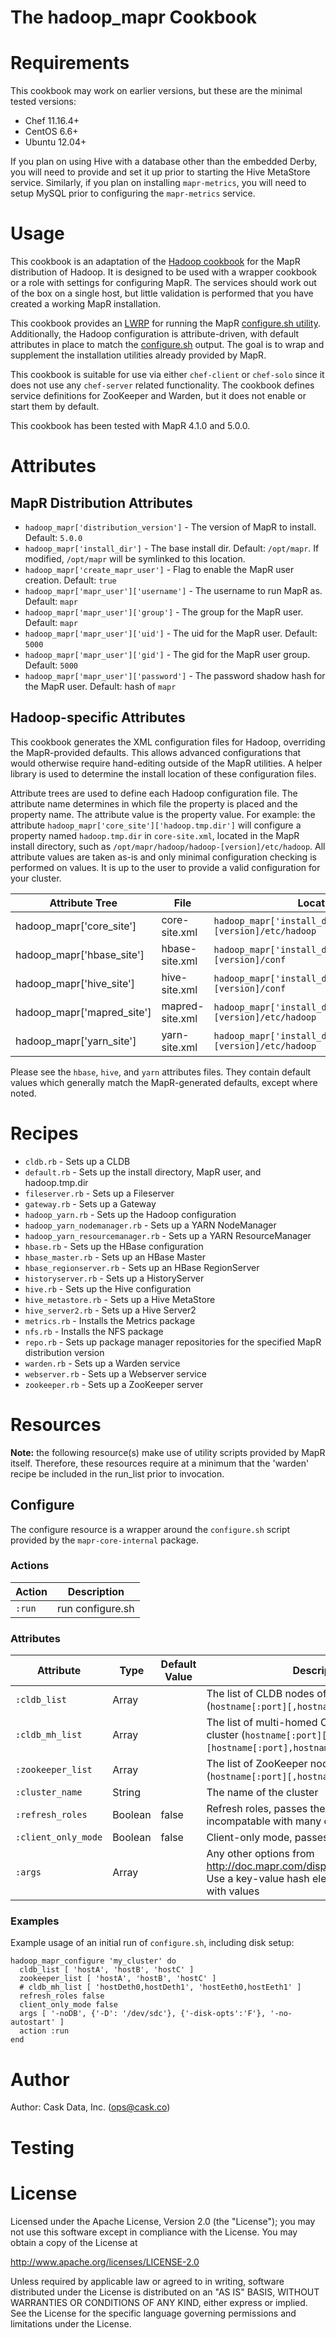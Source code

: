 # The hadoop_mapr Cookbook


# Requirements

This cookbook may work on earlier versions, but these are the minimal tested versions:

* Chef 11.16.4+
* CentOS 6.6+
* Ubuntu 12.04+

If you plan on using Hive with a database other than the embedded Derby, you will need to provide and set it up prior to starting the Hive MetaStore service. Similarly, if you plan on installing `mapr-metrics`, you will need to setup MySQL prior to configuring the `mapr-metrics` service.


# Usage

This cookbook is an adaptation of the [Hadoop cookbook](https://github.com/caskdata/hadoop_cookbook) for the MapR distribution of Hadoop. It is designed to be used with a wrapper cookbook or a role with settings for configuring MapR. The services should work out of the box on a single host, but little validation is performed that you have created a working MapR installation.

This cookbook provides an [LWRP](Resources) for running the MapR [configure.sh utility](http://doc.mapr.com/display/MapR/configure.sh). Additionally, the Hadoop configuration is attribute-driven, with default attributes in place to match the [configure.sh](http://doc.mapr.com/display/MapR/configure.sh) output. The goal is to wrap and supplement the installation utilities already provided by MapR.

This cookbook is suitable for use via either `chef-client` or `chef-solo` since it does not use any `chef-server` related functionality. The cookbook defines service definitions for ZooKeeper and Warden, but it does not enable or start them by default.

This cookbook has been tested with MapR 4.1.0 and 5.0.0.


# Attributes

## MapR Distribution Attributes

* `hadoop_mapr['distribution_version']` - The version of MapR to install. Default: `5.0.0`
* `hadoop_mapr['install_dir']` - The base install dir. Default: `/opt/mapr`. If modified, `/opt/mapr` will be symlinked to this location.
* `hadoop_mapr['create_mapr_user']` - Flag to enable the MapR user creation. Default: `true`
* `hadoop_mapr['mapr_user']['username']` - The username to run MapR as. Default: `mapr`
* `hadoop_mapr['mapr_user']['group']` - The group for the MapR user. Default: `mapr`
* `hadoop_mapr['mapr_user']['uid']` - The uid for the MapR user. Default: `5000`
* `hadoop_mapr['mapr_user']['gid']` - The gid for the MapR user group. Default: `5000`
* `hadoop_mapr['mapr_user']['password']` - The password shadow hash for the MapR user. Default: hash of `mapr`

## Hadoop-specific Attributes

This cookbook generates the XML configuration files for Hadoop, overriding the MapR-provided defaults. This allows advanced configurations that would otherwise require hand-editing outside of the MapR utilities. A helper library is used to determine the install location of these configuration files.

Attribute trees are used to define each Hadoop configuration file.  The attribute name determines in which file the property is placed and the property name. The attribute value is the property value. For example: the attribute `hadoop_mapr['core_site']['hadoop.tmp.dir']` will configure a property named `hadoop.tmp.dir` in `core-site.xml`, located in the MapR install directory, such as `/opt/mapr/hadoop/hadoop-[version]/etc/hadoop`. All attribute values are taken as-is and only minimal configuration checking is performed on values. It is up to the user to provide a valid configuration for your cluster.

Attribute Tree             | File            | Location
-------------------------- | --------------- | --------
hadoop_mapr['core_site']   | core-site.xml   | `hadoop_mapr['install_dir']/hadoop/hadoop-[version]/etc/hadoop`
hadoop_mapr['hbase_site']  | hbase-site.xml  | `hadoop_mapr['install_dir']/hbase/hbase-[version]/conf`
hadoop_mapr['hive_site']   | hive-site.xml   | `hadoop_mapr['install_dir']/hive/hive-[version]/conf`
hadoop_mapr['mapred_site'] | mapred-site.xml | `hadoop_mapr['install_dir']/hadoop/hadoop-[version]/etc/hadoop`
hadoop_mapr['yarn_site']   | yarn-site.xml   | `hadoop_mapr['install_dir']/hadoop/hadoop-[version]/etc/hadoop`

Please see the `hbase`, `hive`, and `yarn` attributes files. They contain default values which generally match the MapR-generated defaults, except where noted.


# Recipes

* `cldb.rb` - Sets up a CLDB
* `default.rb` - Sets up the install directory, MapR user, and hadoop.tmp.dir
* `fileserver.rb` - Sets up a Fileserver
* `gateway.rb` - Sets up a Gateway
* `hadoop_yarn.rb` - Sets up the Hadoop configuration
* `hadoop_yarn_nodemanager.rb` - Sets up a YARN NodeManager
* `hadoop_yarn_resourcemanager.rb` - Sets up a YARN ResourceManager
* `hbase.rb` - Sets up the HBase configuration
* `hbase_master.rb` - Sets up an HBase Master
* `hbase_regionserver.rb` - Sets up an HBase RegionServer
* `historyserver.rb` - Sets up a HistoryServer
* `hive.rb` - Sets up the Hive configuration
* `hive_metastore.rb` - Sets up a Hive MetaStore
* `hive_server2.rb` - Sets up a Hive Server2
* `metrics.rb` - Installs the Metrics package
* `nfs.rb` - Installs the NFS package
* `repo.rb` - Sets up package manager repositories for the specified MapR distribution version
* `warden.rb` - Sets up a Warden service
* `webserver.rb` - Sets up a Webserver service
* `zookeeper.rb` - Sets up a ZooKeeper server


# Resources

**Note:** the following resource(s) make use of utility scripts provided by MapR itself.  Therefore, these resources require
at a minimum that the 'warden' recipe be included in the run_list prior to invocation.

## Configure
The configure resource is a wrapper around the `configure.sh` script provided by the `mapr-core-internal` package.

### Actions
Action | Description
------ | -----------
`:run` | run configure.sh

### Attributes
Attribute | Type | Default Value | Description
--------- | ---- | ------------- | -----------
`:cldb_list` | Array | | The list of CLDB nodes of the cluster (`hostname[:port][,hostname[:port]...]`)
`:cldb_mh_list` | Array | | The list of multi-homed CLDB nodes of the cluster (`hostname[:port][,hostname[:port] [hostname[:port],hostname[:port] ...]`)
`:zookeeper_list` | Array | | The list of ZooKeeper nodes of the cluster (`hostname[:port][,hostname[:port]...]`)
`:cluster_name` | String | | The name of the cluster
`:refresh_roles` | Boolean | false | Refresh roles, passes the -R flag. It is incompatable with many other options
`:client_only_mode` | Boolean | false | Client-only mode, passes the -c flag
`:args` | Array | | Any other options from http://doc.mapr.com/display/MapR/configure.sh. Use a key-value hash element for parameters with values

### Examples
Example usage of an initial run of `configure.sh`, including disk setup:
```
hadoop_mapr_configure 'my_cluster' do
  cldb_list [ 'hostA', 'hostB', 'hostC' ]
  zookeeper_list [ 'hostA', 'hostB', 'hostC' ]
  # cldb_mh_list [ 'hostDeth0,hostDeth1', 'hostEeth0,hostEeth1' ]
  refresh_roles false
  client_only_mode false
  args [ '-noDB', {'-D': '/dev/sdc'}, {'-disk-opts':'F'}, '-no-autostart' ]
  action :run
end
```


# Author

Author: Cask Data, Inc. (<ops@cask.co>)


# Testing


# License

Licensed under the Apache License, Version 2.0 (the "License"); you may not use this software except in compliance with the License. You may obtain a copy of the License at

http://www.apache.org/licenses/LICENSE-2.0

Unless required by applicable law or agreed to in writing, software distributed under the License is distributed on an "AS IS" BASIS, WITHOUT WARRANTIES OR CONDITIONS OF ANY KIND, either express or implied. See the License for the specific language governing permissions and limitations under the License.
